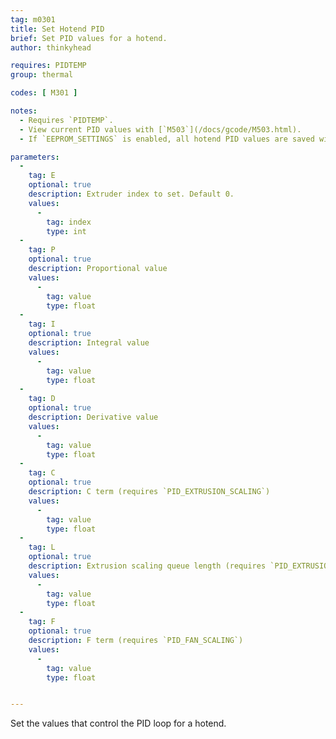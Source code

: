 ```yaml
---
tag: m0301
title: Set Hotend PID
brief: Set PID values for a hotend.
author: thinkyhead

requires: PIDTEMP
group: thermal

codes: [ M301 ]

notes:
  - Requires `PIDTEMP`.
  - View current PID values with [`M503`](/docs/gcode/M503.html).
  - If `EEPROM_SETTINGS` is enabled, all hotend PID values are saved with [`M500`](/docs/gcode/M500.html), loaded with [`M501`](/docs/gcode/M501.html), and reset with [`M502`](/docs/gcode/M502.html).

parameters:
  -
    tag: E
    optional: true
    description: Extruder index to set. Default 0.
    values:
      -
        tag: index
        type: int
  -
    tag: P
    optional: true
    description: Proportional value
    values:
      -
        tag: value
        type: float
  -
    tag: I
    optional: true
    description: Integral value
    values:
      -
        tag: value
        type: float
  -
    tag: D
    optional: true
    description: Derivative value
    values:
      -
        tag: value
        type: float
  -
    tag: C
    optional: true
    description: C term (requires `PID_EXTRUSION_SCALING`)
    values:
      -
        tag: value
        type: float
  -
    tag: L
    optional: true
    description: Extrusion scaling queue length (requires `PID_EXTRUSION_SCALING`)
    values:
      -
        tag: value
        type: float
  -
    tag: F
    optional: true
    description: F term (requires `PID_FAN_SCALING`)
    values:
      -
        tag: value
        type: float


---
```


Set the values that control the PID loop for a hotend.
